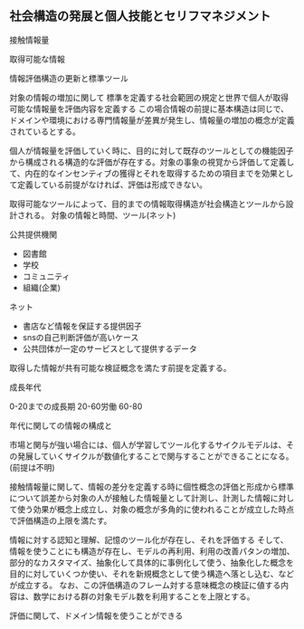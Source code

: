 ## 社会構造の発展と個人技能とセリフマネジメント

接触情報量

取得可能な情報

情報評価構造の更新と標準ツール

対象の情報の増加に関して
標準を定義する社会範囲の規定と世界で個人が取得可能な情報量を評価内容を定義する
この場合情報の前提に基本構造は同じで、ドメインや環境における専門情報量が差異が発生し、情報量の増加の概念が定義されているとする。

個人が情報量を評価していく時に、目的に対して既存のツールとしての機能因子から構成される構造的な評価が存在する。対象の事象の視覚から評価して定義して、内在的なインセンティブの獲得とそれを取得するための項目までを効果として定義している前提がなければ、評価は形成できない。

取得可能なツールによって、目的までの情報取得構造が社会構造とツールから設計される。
対象の情報と時間、ツール(ネット)

公共提供機関
- 図書館
- 学校
- コミュニティ
- 組織(企業)

ネット
- 書店など情報を保証する提供因子
- snsの自己判断評価が高いケース
- 公共団体が一定のサービスとして提供するデータ

取得した情報が共有可能な検証概念を満たす前提を定義する。

成長年代

0-20までの成長期
20-60労働
60-80

年代に関しての情報の構成と

市場と関与が強い場合には、個人が学習してツール化するサイクルモデルは、その発展していくサイクルが数値化することで関与することができることになる。(前提は不明)

接触情報量に関して、情報の差分を定義する時に個性概念の評価と形成から標準について誤差から対象の人が接触した情報量として計測し、計測した情報に対して使う効果が概念上成立し、対象の概念が多角的に使われることが成立した時点で評価構造の上限を満たす。

情報に対する認知と理解、記憶のツール化が存在し、それを評価する
そして、情報を使うことにも構造が存在し、モデルの再利用、利用の改善パタンの増加、部分的なカスタマイズ、抽象化して具体的に事例化して使う、抽象化した概念を目的に対していくつか使い、それを新規概念として使う構造へ落とし込む、などが成立する。
なお、この評価構造のフレーム対する意味概念の検証に値する内容は、数学における群の対象モデル数を利用することを上限とする。



評価に関して、ドメイン情報を使うことができる
